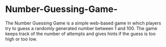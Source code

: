 # Number-Guessing-Game-
The Number Guessing Game is a simple web-based game in which players try to guess a randomly generated number between 1 and 100. The game keeps track of the number of attempts and gives hints if the guess is too high or too low.
